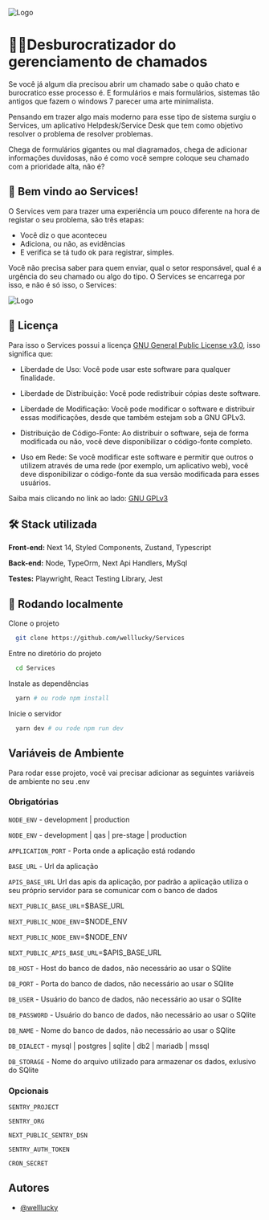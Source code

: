 ![Logo](https://services-buckt-dev.s3.us-east-1.amazonaws.com/public/Services+-+Capa.png)

# ⛓️‍💥Desburocratizador do gerenciamento de chamados

Se você já algum dia precisou abrir um chamado sabe o quão chato e burocratico esse processo é. E formulários e mais formulários, sistemas tão antigos que fazem o windows 7 parecer uma arte minimalista.

Pensando em trazer algo mais moderno para esse tipo de sistema surgiu o Services, um aplicativo Helpdesk/Service Desk que tem como objetivo resolver o problema de resolver problemas.

Chega de formulários gigantes ou mal diagramados, chega de adicionar informações duvidosas, não é como você sempre coloque seu chamado com a prioridade alta, não é?

## 🎉 Bem vindo ao Services!

O Services vem para trazer uma experiência um pouco diferente na hora de registar o seu problema, são três etapas:

- Você diz o que aconteceu
- Adiciona, ou não, as evidências
- E verifica se tá tudo ok para registrar, simples.

Você não precisa saber para quem enviar, qual o setor responsável, qual é a urgência do seu chamado ou algo do tipo. O Services se encarrega por isso, e não é só isso, o Services:

![Logo](https://services-buckt-dev.s3.us-east-1.amazonaws.com/public/Funcionalidades.png)

## 📃 Licença

Para isso o Services possui a licença [GNU General Public License v3.0](https://choosealicense.com/licenses/gpl-3.0/), isso significa que:

- Liberdade de Uso: Você pode usar este software para qualquer finalidade.

- Liberdade de Distribuição: Você pode redistribuir cópias deste software.
- Liberdade de Modificação: Você pode modificar o software e distribuir essas modificações, desde que também estejam sob a GNU GPLv3.

- Distribuição de Código-Fonte: Ao distribuir o software, seja de forma modificada ou não, você deve disponibilizar o código-fonte completo.

- Uso em Rede: Se você modificar este software e permitir que outros o utilizem através de uma rede (por exemplo, um aplicativo web), você deve disponibilizar o código-fonte da sua versão modificada para esses usuários.

Saiba mais clicando no link ao lado: [GNU GPLv3](https://choosealicense.com/licenses/gpl-3.0/)

## 🛠 Stack utilizada

**Front-end:** Next 14, Styled Components, Zustand, Typescript

**Back-end:** Node, TypeOrm, Next Api Handlers, MySql

**Testes:** Playwright, React Testing Library, Jest

## 💾 Rodando localmente

Clone o projeto

```bash
  git clone https://github.com/welllucky/Services
```

Entre no diretório do projeto

```bash
  cd Services
```

Instale as dependências

```bash
  yarn # ou rode npm install
```

Inicie o servidor

```bash
  yarn dev # ou rode npm run dev
```

## Variáveis de Ambiente

Para rodar esse projeto, você vai precisar adicionar as seguintes variáveis de ambiente no seu .env

### Obrigatórias

`NODE_ENV` - development | production

`NODE_ENV` - development | qas | pre-stage | production

`APPLICATION_PORT` - Porta onde a aplicação está rodando

`BASE_URL` - Url da aplicação

`APIS_BASE_URL` Url das apis da aplicação, por padrão a aplicação utiliza o seu próprio servidor para se comunicar com o banco de dados

`NEXT_PUBLIC_BASE_URL`=$BASE_URL

`NEXT_PUBLIC_NODE_ENV`=$NODE_ENV

`NEXT_PUBLIC_NODE_ENV`=$NODE_ENV

`NEXT_PUBLIC_APIS_BASE_URL`=$APIS_BASE_URL

`DB_HOST` - Host do banco de dados, não necessário ao usar o SQlite

`DB_PORT` - Porta do banco de dados, não necessário ao usar o SQlite

`DB_USER` - Usuário do banco de dados, não necessário ao usar o SQlite

`DB_PASSWORD` - Usuário do banco de dados, não necessário ao usar o SQlite

`DB_NAME` - Nome do banco de dados, não necessário ao usar o SQlite

`DB_DIALECT` - mysql | postgres | sqlite | db2 | mariadb | mssql

`DB_STORAGE` - Nome do arquivo utilizado para armazenar os dados, exlusivo do SQlite

### Opcionais

`SENTRY_PROJECT`

`SENTRY_ORG`

`NEXT_PUBLIC_SENTRY_DSN`

`SENTRY_AUTH_TOKEN`

`CRON_SECRET`

## Autores

- [@welllucky](https://github.com/welllucky)
